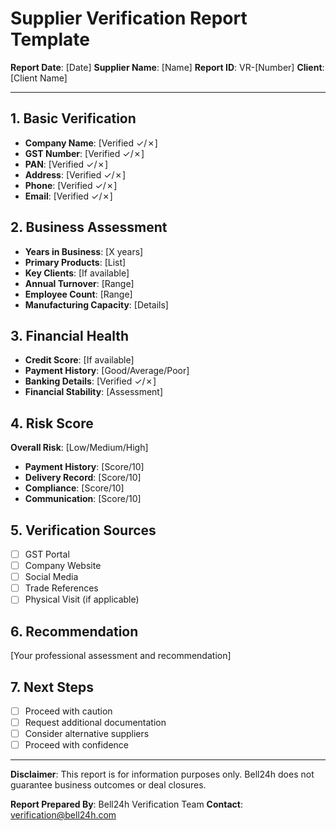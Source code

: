 # Supplier Verification Report Template

**Report Date**: [Date]
**Supplier Name**: [Name]
**Report ID**: VR-[Number]
**Client**: [Client Name]

---

## 1. Basic Verification
- **Company Name**: [Verified ✓/✗]
- **GST Number**: [Verified ✓/✗]
- **PAN**: [Verified ✓/✗]
- **Address**: [Verified ✓/✗]
- **Phone**: [Verified ✓/✗]
- **Email**: [Verified ✓/✗]

## 2. Business Assessment
- **Years in Business**: [X years]
- **Primary Products**: [List]
- **Key Clients**: [If available]
- **Annual Turnover**: [Range]
- **Employee Count**: [Range]
- **Manufacturing Capacity**: [Details]

## 3. Financial Health
- **Credit Score**: [If available]
- **Payment History**: [Good/Average/Poor]
- **Banking Details**: [Verified ✓/✗]
- **Financial Stability**: [Assessment]

## 4. Risk Score
**Overall Risk**: [Low/Medium/High]

- **Payment History**: [Score/10]
- **Delivery Record**: [Score/10]
- **Compliance**: [Score/10]
- **Communication**: [Score/10]

## 5. Verification Sources
- [ ] GST Portal
- [ ] Company Website
- [ ] Social Media
- [ ] Trade References
- [ ] Physical Visit (if applicable)

## 6. Recommendation
[Your professional assessment and recommendation]

## 7. Next Steps
- [ ] Proceed with caution
- [ ] Request additional documentation
- [ ] Consider alternative suppliers
- [ ] Proceed with confidence

---

**Disclaimer**: This report is for information purposes only. Bell24h does not guarantee business outcomes or deal closures.

**Report Prepared By**: Bell24h Verification Team
**Contact**: verification@bell24h.com
